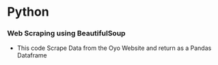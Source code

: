 # Python
### Web Scraping using BeautifulSoup
* This code Scrape Data from the Oyo Website and return as a Pandas Dataframe
